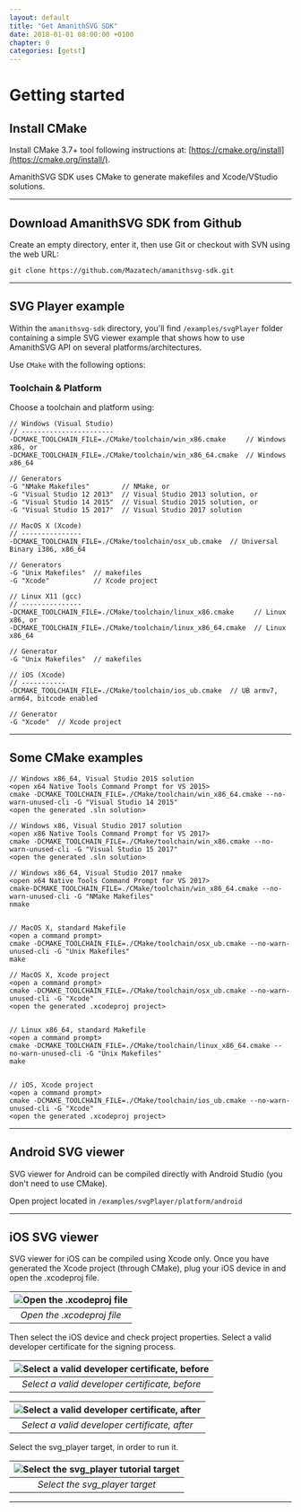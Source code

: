 ```yaml
---
layout: default
title: "Get AmanithSVG SDK"
date: 2018-01-01 08:00:00 +0100
chapter: 0
categories: [getst]
---
```


# Getting started

## Install CMake

Install CMake 3.7+ tool following instructions at: [https://cmake.org/install](https://cmake.org/install/).

AmanithSVG SDK uses CMake to generate makefiles and Xcode/VStudio solutions. 

___

## Download AmanithSVG SDK from Github

Create an empty directory, enter it, then use Git or checkout with SVN using the web URL:

```
git clone https://github.com/Mazatech/amanithsvg-sdk.git
```

---

## SVG Player example

Within the `amanithsvg-sdk` directory, you'll find `/examples/svgPlayer` folder containing a simple SVG viewer example that shows how to use AmanithSVG API on several platforms/architectures.

Use `CMake` with the following options:

### Toolchain & Platform

Choose a toolchain and platform using:

```
// Windows (Visual Studio)
// -----------------------
-DCMAKE_TOOLCHAIN_FILE=./CMake/toolchain/win_x86.cmake     // Windows x86, or
-DCMAKE_TOOLCHAIN_FILE=./CMake/toolchain/win_x86_64.cmake  // Windows x86_64

// Generators 
-G "NMake Makefiles"        // NMake, or 
-G "Visual Studio 12 2013"  // Visual Studio 2013 solution, or
-G "Visual Studio 14 2015"  // Visual Studio 2015 solution, or
-G "Visual Studio 15 2017"  // Visual Studio 2017 solution 
```

```
// MacOS X (Xcode)
// ---------------
-DCMAKE_TOOLCHAIN_FILE=./CMake/toolchain/osx_ub.cmake  // Universal Binary i386, x86_64

// Generators
-G "Unix Makefiles"  // makefiles  
-G "Xcode"           // Xcode project
```

```
// Linux X11 (gcc)
// ---------------
-DCMAKE_TOOLCHAIN_FILE=./CMake/toolchain/linux_x86.cmake     // Linux x86, or
-DCMAKE_TOOLCHAIN_FILE=./CMake/toolchain/linux_x86_64.cmake  // Linux x86_64

// Generator
-G "Unix Makefiles"  // makefiles
```

```
// iOS (Xcode)
// -----------
-DCMAKE_TOOLCHAIN_FILE=./CMake/toolchain/ios_ub.cmake  // UB armv7, arm64, bitcode enabled

// Generator
-G "Xcode"  // Xcode project
```

---

## Some CMake examples

```
// Windows x86_64, Visual Studio 2015 solution
<open x64 Native Tools Command Prompt for VS 2015>
cmake -DCMAKE_TOOLCHAIN_FILE=./CMake/toolchain/win_x86_64.cmake --no-warn-unused-cli -G "Visual Studio 14 2015"
<open the generated .sln solution>

// Windows x86, Visual Studio 2017 solution
<open x86 Native Tools Command Prompt for VS 2017>
cmake -DCMAKE_TOOLCHAIN_FILE=./CMake/toolchain/win_x86.cmake --no-warn-unused-cli -G "Visual Studio 15 2017"
<open the generated .sln solution>

// Windows x86_64, Visual Studio 2017 nmake
<open x64 Native Tools Command Prompt for VS 2017>
cmake-DCMAKE_TOOLCHAIN_FILE=./CMake/toolchain/win_x86_64.cmake --no-warn-unused-cli -G "NMake Makefiles"
nmake


// MacOS X, standard Makefile
<open a command prompt>
cmake -DCMAKE_TOOLCHAIN_FILE=./CMake/toolchain/osx_ub.cmake --no-warn-unused-cli -G "Unix Makefiles"
make

// MacOS X, Xcode project
<open a command prompt>
cmake -DCMAKE_TOOLCHAIN_FILE=./CMake/toolchain/osx_ub.cmake --no-warn-unused-cli -G "Xcode"
<open the generated .xcodeproj project>


// Linux x86_64, standard Makefile
<open a command prompt>
cmake -DCMAKE_TOOLCHAIN_FILE=./CMake/toolchain/linux_x86_64.cmake --no-warn-unused-cli -G "Unix Makefiles"
make


// iOS, Xcode project
<open a command prompt>
cmake -DCMAKE_TOOLCHAIN_FILE=./CMake/toolchain/ios_ub.cmake --no-warn-unused-cli -G "Xcode"
<open the generated .xcodeproj project>

```

---

## Android SVG viewer

SVG viewer for Android can be compiled directly with Android Studio (you don't need to use CMake).

Open project located in `/examples/svgPlayer/platform/android`

---

## iOS SVG viewer

SVG viewer for iOS can be compiled using Xcode only.
Once you have generated the Xcode project (through CMake), plug your iOS device in and open the .xcodeproj file.

| ![Open the .xcodeproj file]({{site.url}}/assets/images/setup-001.png) | 
| :---: |
| *Open the .xcodeproj file* |

Then select the iOS device and check project properties.
Select a valid developer certificate for the signing process.

| ![Select a valid developer certificate, before]({{site.url}}/assets/images/setup-002.png) | 
| :---: |
| *Select a valid developer certificate, before* |

| ![Select a valid developer certificate, after]({{site.url}}/assets/images/setup-003.png) | 
| :---: |
| *Select a valid developer certificate, after* |

Select the svg_player target, in order to run it.

| ![Select the svg_player tutorial target]({{site.url}}/assets/images/setup-004.png) | 
| :---: |
| *Select the svg_player target* | 

---
